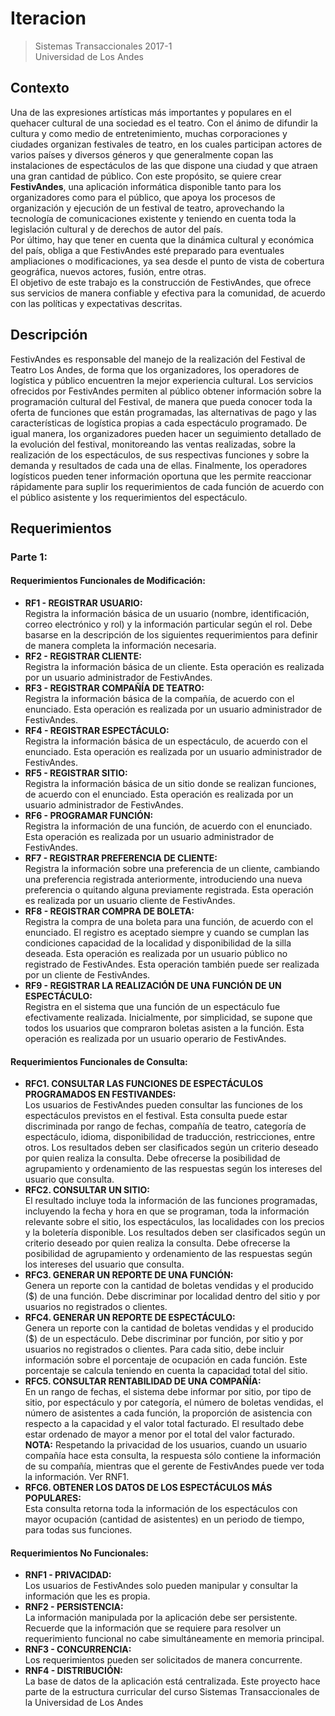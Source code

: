 # Iteracion
> Sistemas Transaccionales 2017-1  
> Universidad de Los Andes

## Contexto
Una de las expresiones artísticas más importantes y populares en el quehacer cultural de una sociedad es el teatro. Con el ánimo de difundir la cultura y como medio de entretenimiento, muchas corporaciones y ciudades organizan festivales de teatro, en los cuales participan actores de varios países y diversos géneros y que generalmente copan las instalaciones de espectáculos de las que dispone una ciudad y que atraen una gran cantidad de público. Con este propósito, se quiere crear <b>FestivAndes</b>, una aplicación informática disponible tanto para los organizadores como para el público, que apoya los procesos de organización y ejecución de un festival de teatro, aprovechando la tecnología de comunicaciones existente y teniendo en cuenta toda la legislación cultural y de derechos de autor del país.  
Por último, hay que tener en cuenta que la dinámica cultural y económica del país, obliga a que FestivAndes esté preparado para eventuales ampliaciones o modificaciones, ya sea desde el punto de vista de cobertura geográfica, nuevos actores, fusión, entre otras.  
El objetivo de este trabajo es la construcción de FestivAndes, que ofrece sus servicios de manera confiable y efectiva para la comunidad, de acuerdo con las políticas y expectativas descritas.

## Descripción
FestivAndes es responsable del manejo de la realización del Festival de Teatro Los Andes, de forma que los organizadores, los operadores de logística y público encuentren la mejor experiencia cultural. Los servicios ofrecidos por FestivAndes permiten al público obtener información sobre la programación cultural del Festival, de manera que pueda conocer toda la oferta de funciones que están programadas, las alternativas de pago y las características de logística propias a cada espectáculo programado. De igual manera, los organizadores pueden hacer un seguimiento detallado de la evolución del festival, monitoreando las ventas realizadas, sobre la realización de los espectáculos, de sus respectivas funciones y sobre la demanda y resultados de cada una de ellas. Finalmente, los operadores logísticos pueden tener información oportuna que les permite reaccionar rápidamente para suplir los requerimientos de cada función de acuerdo con el público asistente y los requerimientos del espectáculo.

## Requerimientos
### Parte 1:
#### Requerimientos Funcionales de Modificación:
  * <b>RF1 - REGISTRAR USUARIO:</b>  
  Registra la información básica de un usuario (nombre, identificación, correo electrónico y rol) y la información particular según el rol. Debe basarse en la descripción de los siguientes requerimientos para definir de manera completa la información necesaria.
  * <b>RF2 - REGISTRAR CLIENTE:</b>  
  Registra la información básica de un cliente. Esta operación es realizada por un usuario administrador de FestivAndes.
  * <b>RF3 - REGISTRAR COMPAÑÍA DE TEATRO:</b>  
  Registra la información básica de la compañía, de acuerdo con el enunciado. Esta operación es realizada por un usuario administrador de FestivAndes.
  * <b>RF4 - REGISTRAR ESPECTÁCULO:</b>  
  Registra la información básica de un espectáculo, de acuerdo con el enunciado. Esta operación es realizada por un usuario administrador de FestivAndes.
  * <b>RF5 - REGISTRAR SITIO:</b>  
  Registra la información básica de un sitio donde se realizan funciones, de acuerdo con el enunciado. Esta operación es realizada por un usuario administrador de FestivAndes.
  * <b>RF6 - PROGRAMAR FUNCIÓN:</b>   
  Registra la información de una función, de acuerdo con el enunciado. Esta operación es realizada por un usuario administrador de FestivAndes.
  * <b>RF7 - REGISTRAR PREFERENCIA DE CLIENTE:</b>  
  Registra la información sobre una preferencia de un cliente, cambiando una preferencia registrada anteriormente, introduciendo una nueva preferencia o quitando alguna previamente registrada. Esta operación es realizada por un usuario cliente de FestivAndes.
  * <b>RF8 - REGISTRAR COMPRA DE BOLETA:</b>  
  Registra la compra de una boleta para una función, de acuerdo con el enunciado. El registro es aceptado siempre y cuando se cumplan las condiciones capacidad de la localidad y disponibilidad de la silla deseada. Esta operación es realizada por un usuario público no registrado de FestivAndes. Esta operación también puede ser realizada por un cliente de FestivAndes.
  * <b>RF9 - REGISTRAR LA REALIZACIÓN DE UNA FUNCIÓN DE UN ESPECTÁCULO:</b>  
  Registra en el sistema que una función de un espectáculo fue efectivamente realizada. Inicialmente, por simplicidad, se supone que todos los usuarios que compraron boletas asisten a la función. Esta operación es realizada por un usuario operario de FestivAndes.
#### Requerimientos Funcionales de Consulta:
  * <b>RFC1. CONSULTAR LAS FUNCIONES DE ESPECTÁCULOS PROGRAMADOS EN FESTIVANDES:</b>  
  Los usuarios de FestivAndes pueden consultar las funciones de los espectáculos previstos en el festival. Esta consulta puede estar discriminada por rango de fechas, compañía de teatro, categoría de espectáculo, idioma, disponibilidad de traducción, restricciones, entre otros. Los resultados deben ser clasificados según un criterio deseado por quien realiza la consulta. Debe ofrecerse la posibilidad de agrupamiento y ordenamiento de las respuestas según los intereses del usuario que consulta.
  * <b>RFC2. CONSULTAR UN SITIO:</b>  
  El resultado incluye toda la información de las funciones programadas, incluyendo la fecha y hora en que se programan, toda la información relevante sobre el sitio, los espectáculos, las localidades con los precios y la boletería disponible. Los resultados deben ser clasificados según un criterio deseado por quien realiza la consulta. Debe ofrecerse la posibilidad de agrupamiento y ordenamiento de las respuestas según los intereses del usuario que consulta.
  * <b>RFC3. GENERAR UN REPORTE DE UNA FUNCIÓN:</b>  
  Genera un reporte con la cantidad de boletas vendidas y el producido ($) de una función. Debe discriminar por localidad dentro del sitio y por usuarios no registrados o clientes.
  * <b>RFC4. GENERAR UN REPORTE DE ESPECTÁCULO:</b>  
  Genera un reporte con la cantidad de boletas vendidas y el producido ($) de un espectáculo. Debe discriminar por función, por sitio y por usuarios no registrados o clientes. Para cada sitio, debe incluir información sobre el porcentaje de ocupación en cada función. Este porcentaje se calcula teniendo en cuenta la capacidad total del sitio.
  * <b>RFC5. CONSULTAR RENTABILIDAD DE UNA COMPAÑÍA:</b>  
  En un rango de fechas, el sistema debe informar por sitio, por tipo de sitio, por espectáculo y por categoría, el número de boletas vendidas, el número de asistentes a cada función, la proporción de asistencia con respecto a la capacidad y el valor total facturado. El resultado debe estar ordenado de mayor a menor por el total del valor facturado.  
  <b>NOTA:</b> Respetando la privacidad de los usuarios, cuando un usuario compañía hace esta consulta, la respuesta sólo contiene la información de su compañía, mientras que el gerente de FestivAndes puede ver toda la información. Ver RNF1.
  * <b>RFC6. OBTENER LOS DATOS DE LOS ESPECTÁCULOS MÁS POPULARES:</b>  
  Esta consulta retorna toda la información de los espectáculos con mayor ocupación (cantidad de asistentes) en un periodo de tiempo, para todas sus funciones.
#### Requerimientos No Funcionales:
  * <b>RNF1 - PRIVACIDAD:</b>  
  Los usuarios de FestivAndes solo pueden manipular y consultar la información que les es propia.
  * <b>RNF2 - PERSISTENCIA:</b>  
  La información manipulada por la aplicación debe ser persistente. Recuerde que la información que se requiere para resolver un requerimiento funcional no cabe simultáneamente en memoria principal.
  * <b>RNF3 - CONCURRENCIA:</b>  
  Los requerimientos pueden ser solicitados de manera concurrente.
  * <b>RNF4 - DISTRIBUCIÓN:</b>  
  La base de datos de la aplicación está centralizada.
Este proyecto hace parte de la estructura curricular del curso Sistemas Transaccionales de la Universidad de Los Andes
